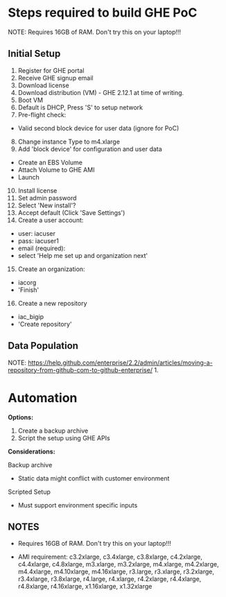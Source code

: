 # Steps required to build GHE PoC

NOTE: Requires 16GB of RAM. Don't try this on your laptop!!!

## Initial Setup

1. Register for GHE portal
2. Receive GHE signup email
3. Download license
4. Download distribution (VM) - GHE 2.12.1 at time of writing.
5. Boot VM
6. Default is DHCP, Press 'S' to setup network
7. Pre-flight check:
  - Valid second block device for user data (ignore for PoC)
8. Change instance Type to m4.xlarge
9. Add 'block device' for configuration and user data
  - Create an EBS Volume
  - Attach Volume to GHE AMI
  - Launch
10. Install license
11. Set admin password
12. Select 'New install'?
13. Accept default (Click 'Save Settings')
14. Create a user account:
 - user: iacuser
 - pass: iacuser1
 - email (required):
 - select 'Help me set up and organization next'
15. Create an organization:
 - iacorg
 - 'Finish'
16. Create a new repository
  - iac_bigip
  - 'Create repository'

## Data Population

NOTE: https://help.github.com/enterprise/2.2/admin/articles/moving-a-repository-from-github-com-to-github-enterprise/
1. 



# Automation

**Options:**

1. Create a backup archive
2. Script the setup using GHE APIs

**Considerations:**

Backup archive
* Static data might conflict with customer environment

Scripted Setup
* Must support environment specific inputs





## NOTES

* Requires 16GB of RAM. Don't try this on your laptop!!!

* AMI requirement: c3.2xlarge, c3.4xlarge, c3.8xlarge, c4.2xlarge, c4.4xlarge, c4.8xlarge, m3.xlarge, m3.2xlarge, m4.xlarge, m4.2xlarge, m4.4xlarge, m4.10xlarge, m4.16xlarge, r3.large, r3.xlarge, r3.2xlarge, r3.4xlarge, r3.8xlarge, r4.large, r4.xlarge, r4.2xlarge, r4.4xlarge, r4.8xlarge, r4.16xlarge, x1.16xlarge, x1.32xlarge
